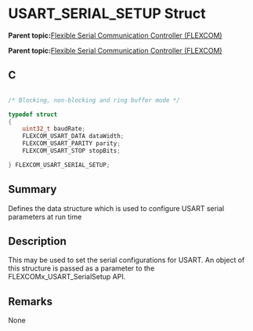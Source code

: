 # USART\_SERIAL\_SETUP Struct

**Parent topic:**[Flexible Serial Communication Controller \(FLEXCOM\)](GUID-137968B9-4089-44C6-9B5A-2F30929F6852.md)

**Parent topic:**[Flexible Serial Communication Controller \(FLEXCOM\)](GUID-1F0CC449-4122-4C77-A199-A7874C524FDD.md)

## C

```c

/* Blocking, non-blocking and ring buffer mode */

typedef struct
{
    uint32_t baudRate;
    FLEXCOM_USART_DATA dataWidth;
    FLEXCOM_USART_PARITY parity;
    FLEXCOM_USART_STOP stopBits;

} FLEXCOM_USART_SERIAL_SETUP;

```

## Summary

Defines the data structure which is used to configure USART serial parameters at run time

## Description

This may be used to set the serial configurations for USART. An object of this structure is passed as a parameter to the FLEXCOMx\_USART\_SerialSetup API.

## Remarks

None

